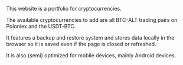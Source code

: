 This website is a portfolio for cryptocurrencies.

The available cryptocurrencies to add are all BTC-ALT trading pairs on Poloniex and the USDT-BTC.

It features a backup and restore system and stores data locally in the browser so it is saved even if the page is closed or refreshed.

It is also (semi) optimized for mobile devices, mainly Android devices.